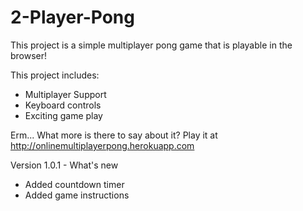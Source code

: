 # 2-Player-Pong

This project is a simple multiplayer pong game that is playable in the browser!

This project includes:
* Multiplayer Support
* Keyboard controls
* Exciting game play        
          
Erm... What more is there to say about it? 
Play it at http://onlinemultiplayerpong.herokuapp.com

Version 1.0.1 - What's new

* Added countdown timer
* Added game instructions